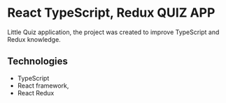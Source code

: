 # React TypeScript, Redux QUIZ APP
Little Quiz application, the project was created to improve TypeScript and Redux knowledge.

## Technologies
- TypeScript
- React framework,
- React Redux

